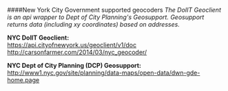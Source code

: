 ####New York City Government supported geocoders
*The DoIIT Geoclient is an api wrapper to Dept of City Planning's Geosupport. Geosupport returns data (including xy coordinates) based on addresses.*

**NYC DoIIT Geoclient:**   
https://api.cityofnewyork.us/geoclient/v1/doc  
http://carsonfarmer.com/2014/03/nyc_geocoder/  

**NYC Dept of City Planning (DCP) Geosupport:**
http://www1.nyc.gov/site/planning/data-maps/open-data/dwn-gde-home.page





